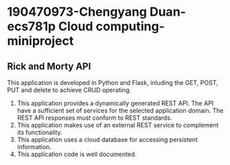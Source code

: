 # 190470973-Chengyang Duan-ecs781p Cloud computing-miniproject

## Rick and Morty API
This application is developed in Python and Flask, inluding the GET, POST, PUT and delete to achieve CRUD operating.

1. This application provides a dynamically generated REST API. The API have a sufficient set of services for the selected application domain. The REST API responses must conform to REST standards.
2. This application makes use of an external REST service to complement its functionality.
3. This application uses a cloud database for accessing persistent information.
4. This application code is well documented.


